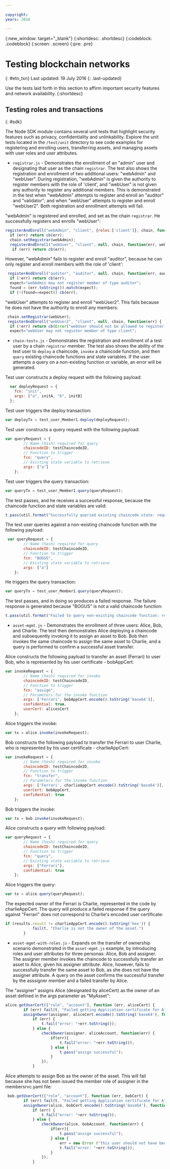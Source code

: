 ```yaml
---
 
copyright:
years: 2016
 
---
```

 
{:new_window: target="_blank"}
{:shortdesc: .shortdesc}
{:codeblock: .codeblock}
{:screen: .screen}
{:pre: .pre}
 
 
# Testing blockchain networks
{: #etn_txn}
Last updated: 19 July 2016
{: .last-updated}

Use the tests laid forth in this section to affirm important security features and network availability.
{:shortdesc}

## Testing roles and transactions
{: #sdk}

The Node SDK module contains several unit tests that highlight security features such as privacy, confidentiality and unlinkability. Explore the unit tests located in the `/test/unit` directory to see code examples for registering and enrolling users, transferring assets, and managing assets with user roles and user attributes.  

* `registrar.js` - Demonstrates the enrollment of an "admin" user and designating that user as the chain `registrar`.  The test also shows the registration and enrollment of two additional users: "webAdmin" and "webUser".  During registration, "webAdmin" is given the authority to register members with the role of 'client', and "webUser" is not given any authority to register any additional members.  This is demonstrated in the test when "webAdmin" attempts to register and enroll an "auditor" and "validator"; and when "webUser" attempts to register and enroll "webUser2".  Both registration and enrollment attempts will fail.

"webAdmin" is registered and enrolled, and set as the chain `registrar`.  He successfully registers and enrolls "webUser":
```js
registerAndEnroll("webAdmin", "client", {roles:['client']}, chain, function(err,webAdmin) {
  if (err) return cb(err);
  chain.setRegistrar(webAdmin);
  registerAndEnroll("webUser", "client", null, chain, function(err, webUser) {
   if (err) return cb(err);
```
 However, "webAdmin" fails to register and enroll "auditor", because he can only register and enroll members with the role of 'client':
```js
 registerAndEnroll("auditor", "auditor", null, chain, function(err, auditor) {
  if (!err) return cb(err);
  expect="webAdmin may not register member of type auditor";
  found = (err.toString()).match(expect);
  if (!(found==expect)) cb(err);
```
 "webUser" attempts to register and enroll "webUser2".  This fails because he does not have the authority to enroll any members:
```js
 chain.setRegistrar(webUser);
 registerAndEnroll("webUser2", "client", null, chain, function(err) {
  if (!err) return cb(Error("webUser should not be allowed to register a client"));
  expect="webUser may not register member of type client";
```
* `chain-tests.js` - Demonstrates the registration and enrollment of a test user by a chain `registrar` member.  The test also shows the ability of the test user to `deploy` a chaincode, `invoke` a chaincode function, and then `query` existing chaincode functions and state variables.  If the user attempts a query on a non-existing function or variable, an error will be generated.  

Test user constructs a deploy request with the following payload:
```js
  var deployRequest = {
    fcn: "init",
    args: ["a", initA, "b", initB]
  };
```
Test user triggers the deploy transaction:
```js
var deployTx = test_user_Member1.deploy(deployRequest);
```
Test user constructs a query request with the following payload:
```js
var queryRequest = {
        // Name (hash) required for query
        chaincodeID: testChaincodeID,
        // Function to trigger
        fcn: "query",
        // Existing state variable to retrieve
        args: ["a"]
    };
```
Test user triggers the query transaction:
```js
var queryTx = test_user_Member1.query(queryRequest);
```
The test passes, and he receives a successful response, because the chaincode function and state variables are valid:
```js
t.pass(util.format("Successfully queried existing chaincode state: request=%j, response=%j, value=%s", queryRequest, results, results.result.toString()));
```
The test user queries against a non-existing chaincode function with the following payload:
```js
 var queryRequest = {
        // Name (hash) required for query
        chaincodeID: testChaincodeID,
        // Function to trigger
        fcn: "BOGUS",
        // Existing state variable to retrieve
        args: ["a"]
    };
```
He triggers the query transaction:
```js
var queryTx = test_user_Member1.query(queryRequest);
```
The test passes, and in doing so produces a failed response.  The failure response is generated because "BOGUS" is not a valid chaincode function:
```js
t.pass(util.format("Failed to query non-existing chaincode function: request=%j, error=%j",queryRequest,err));
```
* `asset-mgmt.js` - Demonstrates the enrollment of three users: Alice, Bob, and Charlie.   The test then demonstrates Alice deploying a chaincode and subsequently invoking it to assign an asset to Bob.  Bob then invokes the same chaincode to assign the same asset to Charlie, and a query is performed to confirm a successful asset transfer.  

Alice constructs the following payload to transfer an asset (Ferrari) to user Bob, who is represented by his user certificate - bobAppCert:
```js
var invokeRequest = {
        // Name (hash) required for invoke
        chaincodeID: testChaincodeID,
        // Function to trigger
        fcn: "assign",
        // Parameters for the invoke function
        args: ['Ferrari', bobAppCert.encode().toString('base64')],
        confidential: true,
        userCert: alicesCert
    };
```
Alice triggers the invoke:
```js
var tx = alice.invoke(invokeRequest);
```
Bob constructs the following payload to transfer the Ferrari to user Charlie, who is represented by his user certificate - charlieAppCert:
```js
var invokeRequest = {
        // Name (hash) required for invoke
        chaincodeID: testChaincodeID,
        // Function to trigger
        fcn: "transfer",
        // Parameters for the invoke function
        args: ['Ferrari', charlieAppCert.encode().toString('base64')],
        userCert: bobAppCert,
        confidential: true
    };
```
Bob triggers the invoke:
```js
var tx = bob.invoke(invokeRequest);
```
Alice constructs a query with following payload:
```js
var queryRequest = {
        // Name (hash) required for query
        chaincodeID: testChaincodeID,
        // Function to trigger
        fcn: "query",
        // Existing state variable to retrieve
        args: ["Ferrari"],
        confidential: true
    };
```
Alice triggers the query:
```js
var tx = alice.query(queryRequest);
```
The expected owner of the Ferrari is Charlie, represented in the code by charlieAppCert.  The query will produce a failed response if the query against "Ferrari" does not correspond to Charlie's encoded user certificate:
```js
if (results.result != charlieAppCert.encode().toString('hex')) {
            fail(t, "Charlie is not the owner of the asset.")
        }
```
* `asset-mgmt-with-roles.js` - Expands on the transfer of ownership scenario demonstrated in the `asset-mgmt.js` example, by introducing roles and user attributes for three personas: Alice, Bob and assigner.  The assigner member invokes the chaincode to successfully transfer an asset to Alice, given his assigner attribute.  Alice, however, fails to successfully transfer the same asset to Bob, as she does not have the assigner attribute.  A query on the asset confirms the successful transfer by the asssigner member and a failed transfer by Alice. 

The "assigner" assigns Alice (designated by aliceCert) as the owner of an asset defined in the args parameter as "MyAsset":
```js
alice.getUserCert(["role", "account"], function (err, aliceCert) {
        if (err) fail(t, "Failed getting Application certificate for Alice.");
        assignOwner(assigner, aliceCert.encode().toString('base64'), function(err) {
            if (err) {
                t.fail("error: "+err.toString());
            } else {
                checkOwner(assigner, aliceAccount, function(err) {
                    if(err){
                        t.fail("error: "+err.toString());
                    } else {
                        t.pass("assign successful");
                    }
                });
            }
```
Alice attempts to assign Bob as the owner of the asset.  This will fail because she has not been issued the member role of assigner in the membersrvc.yaml file:
```js
 bob.getUserCert(["role", "account"], function (err, bobCert) {
        if (err) fail(t, "Failed getting Application certificate for Alice.");
        assignOwner(alice, bobCert.encode().toString('base64'), function(err) {
            if (err) {
                t.fail("error: "+err.toString());
            } else {
                checkOwner(alice, bobAccount, function(err) {
                    if(err){
                        t.pass("assign successful");
                    } else {
                        err = new Error ("this user should not have been allowed to assign");
                        t.fail("error: "+err.toString());
                    }
                });
            }
```
